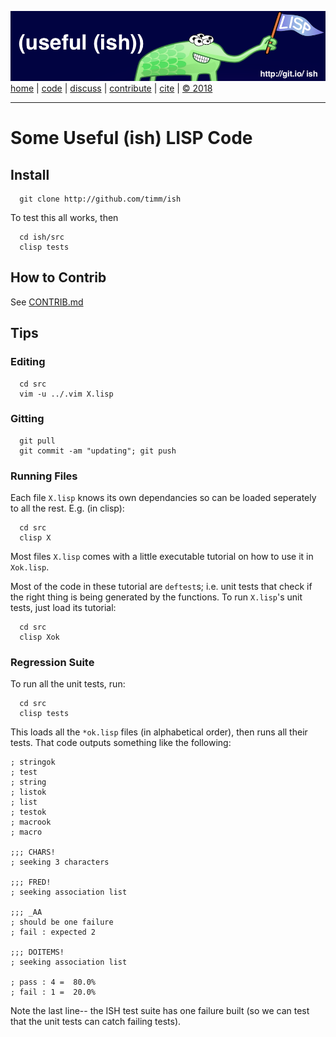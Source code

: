 [![](https://raw.githubusercontent.com/timm/ish/master/etc/img/banner.png)](https://github.com/timm/ish/blob/master/README.md)  
[home](http://git.io/ish)
| [code](https://github.com/timm/ish/tree/master/src)
| [discuss](https://github.com/timm/ish/issues)
| [contribute](https://github.com/timm/ish/blob/master/CONTRIB.md)
| [cite](https://github.com/timm/ish/blob/master/CITATION.md)
| [&copy; 2018](https://github.com/timm/ish/blob/master/LICENSE.md)

______

# Some  Useful (ish) LISP Code

## Install

      git clone http://github.com/timm/ish

To test this all works, then

      cd ish/src
      clisp tests

## How to Contrib

See [CONTRIB.md](CONTRIB.md)

## Tips

### Editing

      cd src
      vim -u ../.vim X.lisp

### Gitting

      git pull
      git commit -am "updating"; git push

### Running Files

Each file `X.lisp` knows its own dependancies so can be loaded seperately
to all the rest. E.g. (in clisp):

      cd src
      clisp X

Most files `X.lisp` comes with a  little executable tutorial on
how to use it in `Xok.lisp`.

Most of the code in these  tutorial are `deftest`s; i.e. unit tests
that check if the right thing is being generated by the functions.
To run  `X.lisp`'s  unit tests, just load its tutorial:

      cd src
      clisp Xok

### Regression Suite

To run all the unit tests, run:
  
      cd src
      clisp tests

This loads all the `*ok.lisp` files (in alphabetical order), then runs
all their tests.
That code outputs something like the following:

```
; stringok
; test
; string
; listok
; list
; testok
; macrook
; macro

;;; CHARS!
; seeking 3 characters

;;; FRED!
; seeking association list

;;; _AA
; should be one failure
; fail : expected 2

;;; DOITEMS!
; seeking association list

; pass : 4 =  80.0%
; fail : 1 =  20.0%
```

Note the last line-- the ISH test suite has one failure built (so we can test that the unit tests
can catch failing tests).


